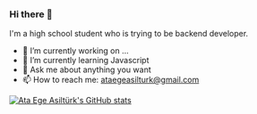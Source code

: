 ### Hi there 👋

<!--
**ataegeasilturk/ataegeasilturk** is a ✨ _special_ ✨ repository because its `README.md` (this file) appears on your GitHub profile.

Here are some ideas to get you started:

- 🔭 I’m currently working on ...
- 🌱 I’m currently learning ...
- 👯 I’m looking to collaborate on ...
- 🤔 I’m looking for help with ...
- 💬 Ask me about ...
- 📫 How to reach me: ...
- 😄 Pronouns: ...
- ⚡ Fun fact: ...
-->
I'm a high school student who is trying to be backend developer.

- 🔭 I’m currently working on ...
- 🌱 I’m currently learning Javascript
- 💬 Ask me about anything you want 
- 📫 How to reach me: ataegeasilturk@gmail.com

[![Ata Ege Asiltürk's GitHub stats](https://github-readme-stats.vercel.app/api?username=ataegeasilturk)](https://github.com/ataegeasilturk/ataegeasilturk)
